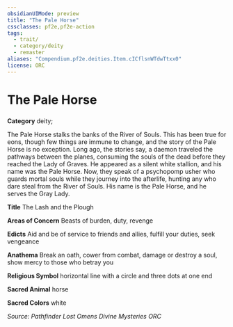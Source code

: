```yaml
---
obsidianUIMode: preview
title: "The Pale Horse"
cssclasses: pf2e,pf2e-action
tags:
  - trait/
  - category/deity
  - remaster
aliases: "Compendium.pf2e.deities.Item.cICflsnWTdwTtxx0"
license: ORC
---
```

# The Pale Horse

### 

**Category** deity; 




The Pale Horse stalks the banks of the River of Souls. This has been true for eons, though few things are immune to change, and the story of the Pale Horse is no exception. Long ago, the stories say, a daemon traveled the pathways between the planes, consuming the souls of the dead before they reached the Lady of Graves. He appeared as a silent white stallion, and his name was the Pale Horse. Now, they speak of a psychopomp usher who guards mortal souls while they journey into the afterlife, hunting any who dare steal from the River of Souls. His name is the Pale Horse, and he serves the Gray Lady.

**Title** The Lash and the Plough

**Areas of Concern** Beasts of burden, duty, revenge

**Edicts** Aid and be of service to friends and allies, fulfill your duties, seek vengeance

**Anathema** Break an oath, cower from combat, damage or destroy a soul, show mercy to those who betray you

**Religious Symbol** horizontal line with a circle and three dots at one end

**Sacred Animal** horse

**Sacred Colors** white

*Source: Pathfinder Lost Omens Divine Mysteries*
*ORC*